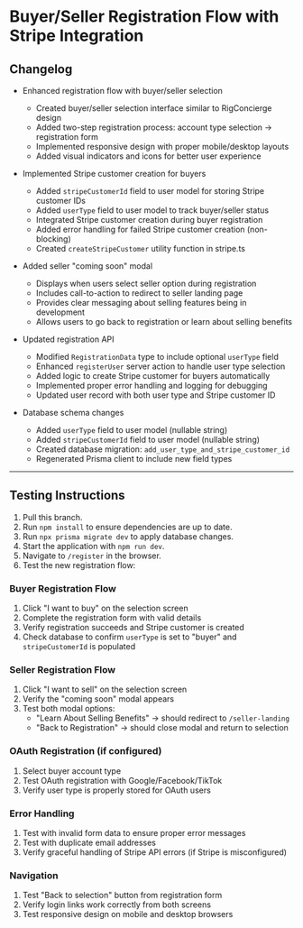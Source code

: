 # Buyer/Seller Registration Flow with Stripe Integration

## Changelog

- Enhanced registration flow with buyer/seller selection
  - Created buyer/seller selection interface similar to RigConcierge design
  - Added two-step registration process: account type selection → registration form
  - Implemented responsive design with proper mobile/desktop layouts
  - Added visual indicators and icons for better user experience

- Implemented Stripe customer creation for buyers
  - Added `stripeCustomerId` field to user model for storing Stripe customer IDs
  - Added `userType` field to user model to track buyer/seller status
  - Integrated Stripe customer creation during buyer registration
  - Added error handling for failed Stripe customer creation (non-blocking)
  - Created `createStripeCustomer` utility function in stripe.ts

- Added seller "coming soon" modal
  - Displays when users select seller option during registration
  - Includes call-to-action to redirect to seller landing page
  - Provides clear messaging about selling features being in development
  - Allows users to go back to registration or learn about selling benefits

- Updated registration API
  - Modified `RegistrationData` type to include optional `userType` field
  - Enhanced `registerUser` server action to handle user type selection
  - Added logic to create Stripe customer for buyers automatically
  - Implemented proper error handling and logging for debugging
  - Updated user record with both user type and Stripe customer ID

- Database schema changes
  - Added `userType` field to user model (nullable string)
  - Added `stripeCustomerId` field to user model (nullable string)
  - Created database migration: `add_user_type_and_stripe_customer_id`
  - Regenerated Prisma client to include new field types

---

## Testing Instructions

1. Pull this branch.
2. Run `npm install` to ensure dependencies are up to date.
3. Run `npx prisma migrate dev` to apply database changes.
4. Start the application with `npm run dev`.
5. Navigate to `/register` in the browser.
6. Test the new registration flow:

### Buyer Registration Flow
1. Click "I want to buy" on the selection screen
2. Complete the registration form with valid details
3. Verify registration succeeds and Stripe customer is created
4. Check database to confirm `userType` is set to "buyer" and `stripeCustomerId` is populated

### Seller Registration Flow
1. Click "I want to sell" on the selection screen
2. Verify the "coming soon" modal appears
3. Test both modal options:
   - "Learn About Selling Benefits" → should redirect to `/seller-landing`
   - "Back to Registration" → should close modal and return to selection

### OAuth Registration (if configured)
1. Select buyer account type
2. Test OAuth registration with Google/Facebook/TikTok
3. Verify user type is properly stored for OAuth users

### Error Handling
1. Test with invalid form data to ensure proper error messages
2. Test with duplicate email addresses
3. Verify graceful handling of Stripe API errors (if Stripe is misconfigured)

### Navigation
1. Test "Back to selection" button from registration form
2. Verify login links work correctly from both screens
3. Test responsive design on mobile and desktop browsers

